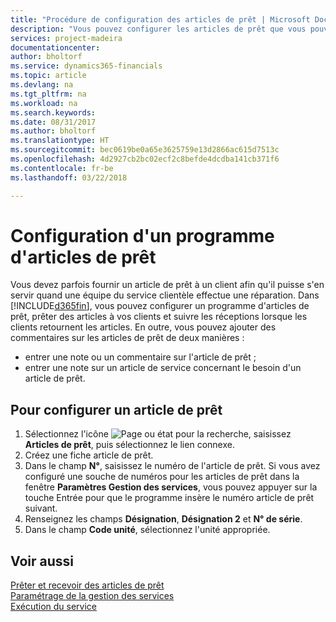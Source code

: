 ```yaml
---
title: "Procédure de configuration des articles de prêt | Microsoft Docs"
description: "Vous pouvez configurer les articles de prêt que vous pouvez prêter aux clients afin de remplacer les articles de service lors de leur maintenance."
services: project-madeira
documentationcenter: 
author: bholtorf
ms.service: dynamics365-financials
ms.topic: article
ms.devlang: na
ms.tgt_pltfrm: na
ms.workload: na
ms.search.keywords: 
ms.date: 08/31/2017
ms.author: bholtorf
ms.translationtype: HT
ms.sourcegitcommit: bec0619be0a65e3625759e13d2866ac615d7513c
ms.openlocfilehash: 4d2927cb2bc02ecf2c8befde4dcdba141cb371f6
ms.contentlocale: fr-be
ms.lasthandoff: 03/22/2018

---
```

# <a name="set-up-a-loaner-program"></a>Configuration d'un programme d'articles de prêt
Vous devez parfois fournir un article de prêt à un client afin qu'il puisse s'en servir quand une équipe du service clientèle effectue une réparation. Dans [!INCLUDE[d365fin](includes/d365fin_md.md)], vous pouvez configurer un programme d'articles de prêt, prêter des articles à vos clients et suivre les réceptions lorsque les clients retournent les articles. En outre, vous pouvez ajouter des commentaires sur les articles de prêt de deux manières :  
  
* entrer une note ou un commentaire sur l'article de prêt ;  
* entrer une note sur un article de service concernant le besoin d'un article de prêt.  

## <a name="to-set-up-a-loaner"></a>Pour configurer un article de prêt  
1. Sélectionnez l'icône ![Page ou état pour la recherche](media/ui-search/search_small.png "Page ou état pour la recherche"), saisissez **Articles de prêt**, puis sélectionnez le lien connexe.  
2. Créez une fiche article de prêt. 
3. Dans le champ **N°**, saisissez le numéro de l'article de prêt. Si vous avez configuré une souche de numéros pour les articles de prêt dans la fenêtre **Paramètres Gestion des services**, vous pouvez appuyer sur la touche Entrée pour que le programme insère le numéro article de prêt suivant.  
4. Renseignez les champs **Désignation**, **Désignation 2** et **N° de série**.  
5. Dans le champ **Code unité**, sélectionnez l'unité appropriée.  
  
## <a name="see-also"></a>Voir aussi
[Prêter et recevoir des articles de prêt](service-how-to-lend-receive-loaners.md)  
[Paramétrage de la gestion des services](service-setup-service.md)  
[Exécution du service](service-deliver-service.md)  


